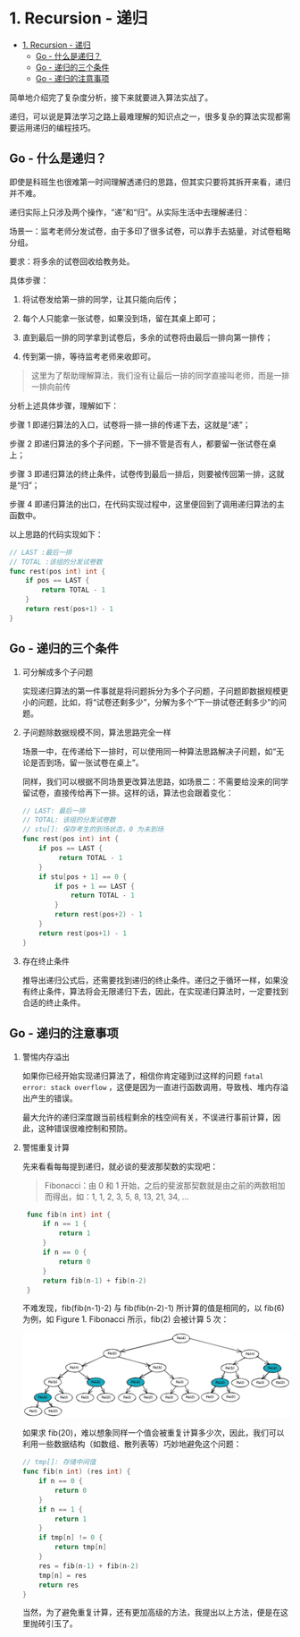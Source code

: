 # 1. Recursion - 递归

- [1. Recursion - 递归](#1-recursion---递归)
  - [Go - 什么是递归？](#go---什么是递归)
  - [Go - 递归的三个条件](#go---递归的三个条件)
  - [Go - 递归的注意事项](#go---递归的注意事项)

简单地介绍完了复杂度分析，接下来就要进入算法实战了。

递归，可以说是算法学习之路上最难理解的知识点之一，很多复杂的算法实现都需要运用递归的编程技巧。

## Go - 什么是递归？

即使是科班生也很难第一时间理解透递归的思路，但其实只要将其拆开来看，递归并不难。

递归实际上只涉及两个操作，“递”和“归”。从实际生活中去理解递归：

场景一：监考老师分发试卷，由于多印了很多试卷，可以靠手去掂量，对试卷粗略分组。

要求：将多余的试卷回收给教务处。

具体步骤：

1. 将试卷发给第一排的同学，让其只能向后传；

2. 每个人只能拿一张试卷，如果没到场，留在其桌上即可；

3. 直到最后一排的同学拿到试卷后，多余的试卷将由最后一排向第一排传；

4. 传到第一排，等待监考老师来收即可。

> 这里为了帮助理解算法，我们没有让最后一排的同学直接叫老师，而是一排一排向前传

分析上述具体步骤，理解如下：

步骤 1 即递归算法的入口，试卷将一排一排的传递下去，这就是“递”；

步骤 2 即递归算法的多个子问题，下一排不管是否有人，都要留一张试卷在桌上；

步骤 3 即递归算法的终止条件，试卷传到最后一排后，则要被传回第一排，这就是“归”；

步骤 4 即递归算法的出口，在代码实现过程中，这里便回到了调用递归算法的主函数中。

以上思路的代码实现如下：

```go
// LAST :最后一排
// TOTAL :该组的分发试卷数
func rest(pos int) int {
	if pos == LAST {
		return TOTAL - 1
	}
	return rest(pos+1) - 1
}
```

## Go - 递归的三个条件

1. 可分解成多个子问题

   实现递归算法的第一件事就是将问题拆分为多个子问题，子问题即数据规模更小的问题，比如，将“试卷还剩多少”，分解为多个“下一排试卷还剩多少”的问题。

2. 子问题除数据规模不同，算法思路完全一样

   场景一中，在传递给下一排时，可以使用同一种算法思路解决子问题，如“无论是否到场，留一张试卷在桌上”。

   同样，我们可以根据不同场景更改算法思路，如场景二：不需要给没来的同学留试卷，直接传给再下一排。这样的话，算法也会跟着变化：

   ```go
   // LAST: 最后一排
   // TOTAL: 该组的分发试卷数
   // stu[]: 保存考生的到场状态，0 为未到场
   func rest(pos int) int {
       if pos == LAST {
      	    return TOTAL - 1
       }
       if stu[pos + 1] == 0 {
           if pos + 1 == LAST {
               return TOTAL - 1
           }
           return rest(pos+2) - 1
       }
       return rest(pos+1) - 1
   }
   ```

3. 存在终止条件

   推导出递归公式后，还需要找到递归的终止条件。递归之于循环一样，如果没有终止条件，算法将会无限递归下去，因此，在实现递归算法时，一定要找到合适的终止条件。

## Go - 递归的注意事项

1. 警惕内存溢出

   如果你已经开始实现递归算法了，相信你肯定碰到过这样的问题 `fatal error: stack overflow` ，这便是因为一直进行函数调用，导致栈、堆内存溢出产生的错误。

   最大允许的递归深度跟当前线程剩余的栈空间有关，不误进行事前计算，因此，这种错误很难控制和预防。

2. 警惕重复计算

   先来看看每每提到递归，就必谈的斐波那契数的实现吧：

   > Fibonacci：由 0 和 1 开始，之后的斐波那契数就是由之前的两数相加而得出，如：1, 1, 2, 3, 5, 8, 13, 21, 34, ...

   ```go
    func fib(n int) int {
    	if n == 1 {
    		return 1
    	}
    	if n == 0 {
    		return 0
    	}
        return fib(n-1) + fib(n-2)
    }
   ```

   不难发现，fib(fib(n-1)-2) 与 fib(fib(n-2)-1) 所计算的值是相同的，以 fib(6) 为例，如 Figure 1. Fibonacci 所示，fib(2) 会被计算 5 次：

    <img algin="center" src="../../../image/Algorithm/basic/01-recursion/01-fibonacci.jpg" alt="Figure 1. fibonacci">

   如果求 fib(20)，难以想象同样一个值会被重复计算多少次，因此，我们可以利用一些数据结构（如数组、散列表等）巧妙地避免这个问题：

   ```go
   // tmp[]: 存储中间值
   func fib(n int) (res int) {
       if n == 0 {
           return 0
       }
       if n == 1 {
           return 1
       }
       if tmp[n] != 0 {
           return tmp[n]
       }
       res = fib(n-1) + fib(n-2)
       tmp[n] = res
       return res
   }
   ```

   当然，为了避免重复计算，还有更加高级的方法，我提出以上方法，便是在这里抛砖引玉了。
